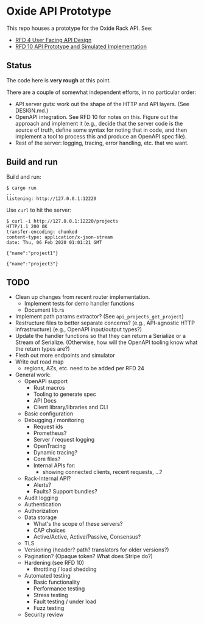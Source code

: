 # Oxide API Prototype

This repo houses a prototype for the Oxide Rack API.  See:

- [RFD 4 User Facing API Design](https://github.com/oxidecomputer/rfd/tree/master/rfd/0004)
- [RFD 10 API Prototype and Simulated Implementation](https://github.com/oxidecomputer/rfd/tree/master/rfd/0010)

## Status

The code here is **very rough** at this point.

There are a couple of somewhat independent efforts, in no particular order:

- API server guts: work out the shape of the HTTP and API layers.  (See
  DESIGN.md.)
- OpenAPI integration.  See RFD 10 for notes on this.  Figure out the approach
  and implement it (e.g., decide that the server code is the source of truth,
  define some syntax for noting that in code, and then implement a tool to
  process this and produce an OpenAPI spec file).
- Rest of the server: logging, tracing, error handling, etc. that we want.

## Build and run

Build and run:

    $ cargo run
    ...
    listening: http://127.0.0.1:12220

Use `curl` to hit the server:

    $ curl -i http://127.0.0.1:12220/projects
    HTTP/1.1 200 OK
    transfer-encoding: chunked
    content-type: application/x-json-stream
    date: Thu, 06 Feb 2020 01:01:21 GMT

    {"name":"project1"}

    {"name":"project3"}

## TODO

- Clean up changes from recent router implementation.
  - Implement tests for demo handler functions
  - Document lib.rs
- Implement path params extractor?  (See `api_projects_get_project`)
- Restructure files to better separate concerns?
  (e.g., API-agnostic HTTP infrastructure)
  (e.g., OpenAPI input/output types?)
- Update the handler functions so that they can return a Serialize or a Stream
  of Serialize.  (Otherwise, how will the OpenAPI tooling know what the return
  types are?)
- Flesh out more endpoints and simulator
- Write out road map
  - regions, AZs, etc. need to be added per RFD 24
- General work:
  - OpenAPI support
    - Rust macros
    - Tooling to generate spec
    - API Docs
    - Client library/libraries and CLI
  - Basic configuration
  - Debugging / monitoring
    - Request ids
    - Prometheus?
    - Server / request logging
    - OpenTracing
    - Dynamic tracing?
    - Core files?
    - Internal APIs for:
      - showing connected clients, recent requests, ...?
  - Rack-Internal API?
    - Alerts?
    - Faults?  Support bundles?
  - Audit logging
  - Authentication
  - Authorization
  - Data storage
    - What's the scope of these servers?
    - CAP choices
    - Active/Active, Active/Passive, Consensus?
  - TLS
  - Versioning (header? path? translators for older versions?)
  - Pagination? (Opaque token?  What does Stripe do?)
  - Hardening (see RFD 10)
    - throttling / load shedding
  - Automated testing
    - Basic functionality
    - Performance testing
    - Stress testing
    - Fault testing / under load
    - Fuzz testing
  - Security review
